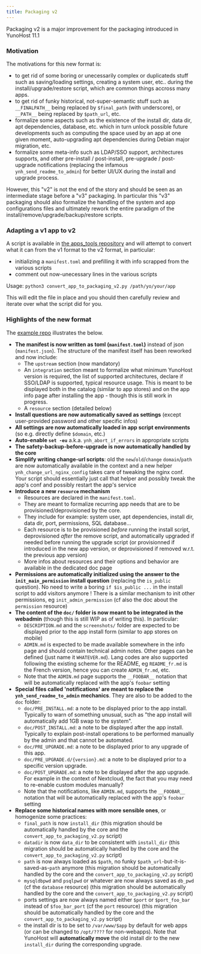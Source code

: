 ```yaml
---
title: Packaging v2
---
```


Packaging v2 is a major improvement for the packaging introduced in YunoHost 11.1

### Motivation

The motivations for this new format is:

- to get rid of some boring or unecessarily complex or duplicateds stuff such as saving/loading settings, creating a system user, etc.. during the install/upgrade/restore script, which are common things accross many apps.
- to get rid of funky historical, not-super-semantic stuff such as `__FINALPATH__` being replaced by `$final_path` (with underscore), or `__PATH__` being replaced by `$path_url`, etc.
- formalize some aspects such as the existence of the install dir, data dir, apt dependencies, database, etc. which in turn unlock possible future developments such as computing the space used by an app at one given moment, auto-upgrading apt dependencies during Debian major migration, etc.
- formalize some meta-info such as LDAP/SSO support, architectures supports, and other pre-install / post-install, pre-upgrade / post-upgrade notifications (replacing the infamous `ynh_send_readme_to_admin`) for better UI/UX during the install and upgrade process.

However, this "v2" is not the end of the story and should be seen as an intermediate stage before a "v3" packaging. In particular this "v3" packaging should also formalize the handling of the system and app configurations files and ultimately rework the entire paradigm of the install/remove/upgrade/backup/restore scripts.

### Adapting a v1 app to v2

A script is available in [the apps_tools repository](https://github.com/YunoHost/apps_tools/tree/main/packaging_v2) and will attempt to convert what it can from the v1 format to the v2 format, in particular:

- initializing a `manifest.toml` and prefilling it with info scrapped from the various scripts
- comment out now-unecessary lines in the various scripts

Usage: `python3 convert_app_to_packaging_v2.py /path/yo/your/app`

This will edit the file in place and you should then carefully review and iterate over what the script did for you.

### Highlights of the new format

The [example repo](https://github.com/YunoHost/example_ynh) illustrates the below.

- **The manifest is now written as toml (`manifest.toml`)** instead of json (`manifest.json`). The structure of the manifest itself has been reworked and now include:
  - The `upstream` section (now mandatory)
  - An `integration` section meant to formalize what minimum YunoHost version is required, the list of supported architectures, declare if SSO/LDAP is supported, typical resource usage. This is meant to be displayed both in the catalog (similar to app stores) and on the app info page after installing the app - though this is still work in progress.
  - A `resource` section (detailed below)
- **Install questions are now automatically saved as settings** (except user-provided password and other specific infos)
- **All settings are now automatically loaded in app script environments** (so e.g. directly define `$domain`, etc.)
- **Auto-enable `set -eu`** a.k.a. `ynh_abort_if_errors` in appropriate scripts
- **The safety-backup-before-upgrade is now automatically handled by the core**
- **Simplify writing change-url scripts**: old the `new`/`old`/`change` `domain`/`path` are now automatically available in the context and a new helper `ynh_change_url_nginx_config` takes care of tweaking the nginx conf. Your script should essentially just call that helper and possibly tweak the app's conf and possibly restart the app's service
- **Introduce a new `resource` mechanism**
  - Resources are declared in the `manifest.toml`.
  - They are meant to formalize recurring app needs that are to be provisioned/deprovisioned by the core.
  - They include for example: system user, apt dependencies, install dir, data dir, port, permissions, SQL database...
  - Each resource is to be provisioned *before* running the install script, deprovisioned *after* the remove script, and automatically upgraded if needed before running the upgrade script (or provisionned if introduced in the new app version, or deprovisioned if removed w.r.t. the previous app version)
  - More infos about resources and their options and behavior are available in the dedicated doc page
- **Permissions are automatically initialized using the answer to the `init_main_permission` install question** (replacing the `is_public` question). No need to write a boring `if $is_public ...` in the install script to add visitors anymore ! There is a similar mechanism to init other permissions, eg `init_admin_permission` (cf also the doc about the `permission` resource)
- **The content of the `doc/` folder is now meant to be integrated in the webadmin** (though this is still WIP as of writing this). In particular:
  - `DESCRIPTION.md` and the `screenshots/` folder are expected to be displayed prior to the app install form (similar to app stores on mobile)
  - `ADMIN.md` is expected to be made available somewhere in the info page and should contain technical admin notes. Other pages can be defined (just name it `WHATEVER.md`). Lang codes are also supported following the existing scheme for the README, eg `README_fr.md` is the French version, hence you can create `ADMIN_fr.md`, etc.
  - Note that the `ADMIN.md` page supports the `__FOOBAR__` notation that will be automatically replaced with the app's `foobar` setting
- **Special files called 'notifications' are meant to replace the `ynh_send_readme_to_admin` mechanics**. They are also to be added to the `doc` folder:
  - `doc/PRE_INSTALL.md`: a note to be displayed prior to the app install. Typically to warn of something unusual, such as "the app install will automatically add 1GB swap to the system".
  - `doc/POST_INSTALL.md`: a note to be displayed after the app install. Typically to explain post-install operations to be performed manually by the admin and that cannot be automated.
  - `doc/PRE_UPGRADE.md`: a note to be displayed prior to any upgrade of this app.
  - `doc/PRE_UPGRADE.d/{version}.md`: a note to be displayed prior to a specific version upgrade.
  - `doc/POST_UPGRADE.md`: a note to be displayed after the app upgrade. For example in the context of Nextcloud, the fact that you may need to re-enable custom modules manually?
  - Note that the notifications, like `ADMIN.md`, supports the `__FOOBAR__` notation that will be automatically replaced with the app's `foobar` setting
- **Replace some historical names with more sensible ones**, or homogenize some practices:
  - `final_path` is now `install_dir` (this migration should be automatically handled by the core and the `convert_app_to_packaging_v2.py` script)
  - `datadir` is now `data_dir` to be consistent with `install_dir` (this migration should be automatically handled by the core and the `convert_app_to_packaging_v2.py` script)
  - `path` is now always loaded as `$path`, no funky `$path_url`-but-it-is-saved-as-`path` anymore (this migration should be automatically handled by the core and the `convert_app_to_packaging_v2.py` script)
  - `mysqldbpwd` and `psqlpwd` or whatever are now always saved as `db_pwd` (cf the `database` resource) (this migration should be automatically handled by the core and the `convert_app_to_packaging_v2.py` script)
  - ports settings are now always named either `$port` or `$port_foo_bar` instead of `$foo_bar_port` (cf the `port` resource) (this migration should be automatically handled by the core and the `convert_app_to_packaging_v2.py` script)
  - the install dir is to be set to `/var/www/$app` by default for web apps (or can be changed to `/opt/????` for non-webapps). Note that YunoHost will **automatically move** the old install dir to the new `install_dir` during the corresponding upgrade.
